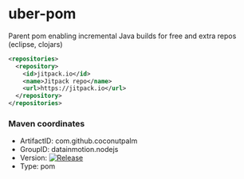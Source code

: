 # uber-pom
Parent pom enabling incremental Java builds for free and extra repos (eclipse, clojars)

````xml
<repositories>
  <repository>
    <id>jitpack.io</id>
	<name>Jitpack repo</name>
	<url>https://jitpack.io</url>
  </repository>
</repositories>
````

### Maven coordinates

* ArtifactID: com.github.coconutpalm
* GroupID: datainmotion.nodejs
* Version: [![Release](https://jitpack.io/v/com.github.coconutpalm/uber-pom.svg)](https://jitpack.io/#coconutpalm/uber-pom)
* Type: pom
